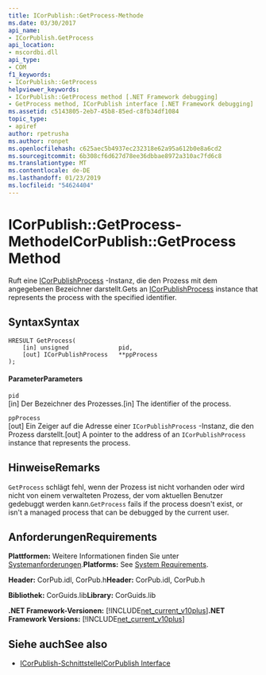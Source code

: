 ```yaml
---
title: ICorPublish::GetProcess-Methode
ms.date: 03/30/2017
api_name:
- ICorPublish.GetProcess
api_location:
- mscordbi.dll
api_type:
- COM
f1_keywords:
- ICorPublish::GetProcess
helpviewer_keywords:
- ICorPublish::GetProcess method [.NET Framework debugging]
- GetProcess method, ICorPublish interface [.NET Framework debugging]
ms.assetid: c5143805-2eb7-45b8-85ed-c8fb34df1084
topic_type:
- apiref
author: rpetrusha
ms.author: ronpet
ms.openlocfilehash: c625aec5b4937ec232318e62a95a612b0e8a6cd2
ms.sourcegitcommit: 6b308cf6d627d78ee36dbbae8972a310ac7fd6c8
ms.translationtype: MT
ms.contentlocale: de-DE
ms.lasthandoff: 01/23/2019
ms.locfileid: "54624404"
---
```

# <a name="icorpublishgetprocess-method"></a><span data-ttu-id="3da20-102">ICorPublish::GetProcess-Methode</span><span class="sxs-lookup"><span data-stu-id="3da20-102">ICorPublish::GetProcess Method</span></span>
<span data-ttu-id="3da20-103">Ruft eine [ICorPublishProcess](../../../../docs/framework/unmanaged-api/debugging/icorpublishprocess-interface.md) -Instanz, die den Prozess mit dem angegebenen Bezeichner darstellt.</span><span class="sxs-lookup"><span data-stu-id="3da20-103">Gets an [ICorPublishProcess](../../../../docs/framework/unmanaged-api/debugging/icorpublishprocess-interface.md) instance that represents the process with the specified identifier.</span></span>  
  
## <a name="syntax"></a><span data-ttu-id="3da20-104">Syntax</span><span class="sxs-lookup"><span data-stu-id="3da20-104">Syntax</span></span>  
  
```  
HRESULT GetProcess(  
    [in] unsigned              pid,   
    [out] ICorPublishProcess   **ppProcess  
);  
```  
  
#### <a name="parameters"></a><span data-ttu-id="3da20-105">Parameter</span><span class="sxs-lookup"><span data-stu-id="3da20-105">Parameters</span></span>  
 `pid`  
 <span data-ttu-id="3da20-106">[in] Der Bezeichner des Prozesses.</span><span class="sxs-lookup"><span data-stu-id="3da20-106">[in] The identifier of the process.</span></span>  
  
 `ppProcess`  
 <span data-ttu-id="3da20-107">[out] Ein Zeiger auf die Adresse einer `ICorPublishProcess` -Instanz, die den Prozess darstellt.</span><span class="sxs-lookup"><span data-stu-id="3da20-107">[out] A pointer to the address of an `ICorPublishProcess` instance that represents the process.</span></span>  
  
## <a name="remarks"></a><span data-ttu-id="3da20-108">Hinweise</span><span class="sxs-lookup"><span data-stu-id="3da20-108">Remarks</span></span>  
 <span data-ttu-id="3da20-109">`GetProcess` schlägt fehl, wenn der Prozess ist nicht vorhanden oder wird nicht von einem verwalteten Prozess, der vom aktuellen Benutzer gedebuggt werden kann.</span><span class="sxs-lookup"><span data-stu-id="3da20-109">`GetProcess` fails if the process doesn't exist, or isn't a managed process that can be debugged by the current user.</span></span>  
  
## <a name="requirements"></a><span data-ttu-id="3da20-110">Anforderungen</span><span class="sxs-lookup"><span data-stu-id="3da20-110">Requirements</span></span>  
 <span data-ttu-id="3da20-111">**Plattformen:** Weitere Informationen finden Sie unter [Systemanforderungen](../../../../docs/framework/get-started/system-requirements.md).</span><span class="sxs-lookup"><span data-stu-id="3da20-111">**Platforms:** See [System Requirements](../../../../docs/framework/get-started/system-requirements.md).</span></span>  
  
 <span data-ttu-id="3da20-112">**Header:** CorPub.idl, CorPub.h</span><span class="sxs-lookup"><span data-stu-id="3da20-112">**Header:** CorPub.idl, CorPub.h</span></span>  
  
 <span data-ttu-id="3da20-113">**Bibliothek:** CorGuids.lib</span><span class="sxs-lookup"><span data-stu-id="3da20-113">**Library:** CorGuids.lib</span></span>  
  
 <span data-ttu-id="3da20-114">**.NET Framework-Versionen:** [!INCLUDE[net_current_v10plus](../../../../includes/net-current-v10plus-md.md)]</span><span class="sxs-lookup"><span data-stu-id="3da20-114">**.NET Framework Versions:** [!INCLUDE[net_current_v10plus](../../../../includes/net-current-v10plus-md.md)]</span></span>  
  
## <a name="see-also"></a><span data-ttu-id="3da20-115">Siehe auch</span><span class="sxs-lookup"><span data-stu-id="3da20-115">See also</span></span>
- [<span data-ttu-id="3da20-116">ICorPublish-Schnittstelle</span><span class="sxs-lookup"><span data-stu-id="3da20-116">ICorPublish Interface</span></span>](../../../../docs/framework/unmanaged-api/debugging/icorpublish-interface.md)
